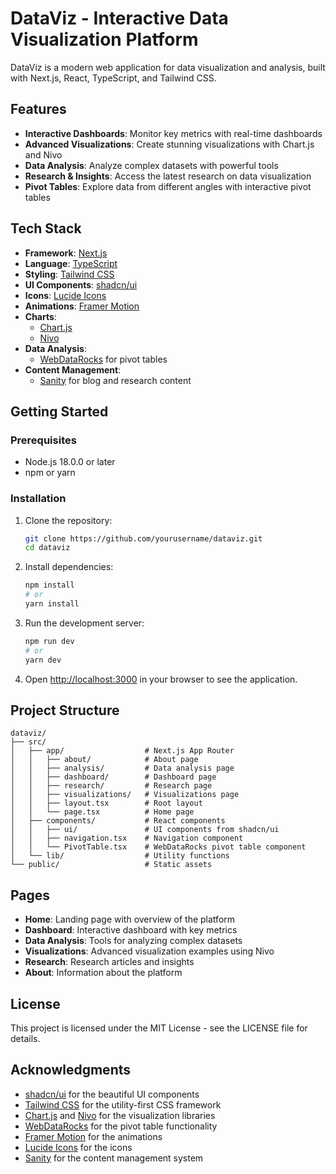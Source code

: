 # DataViz - Interactive Data Visualization Platform

DataViz is a modern web application for data visualization and analysis, built with Next.js, React, TypeScript, and Tailwind CSS.

## Features

- **Interactive Dashboards**: Monitor key metrics with real-time dashboards
- **Advanced Visualizations**: Create stunning visualizations with Chart.js and Nivo
- **Data Analysis**: Analyze complex datasets with powerful tools
- **Research & Insights**: Access the latest research on data visualization
- **Pivot Tables**: Explore data from different angles with interactive pivot tables

## Tech Stack

- **Framework**: [Next.js](https://nextjs.org/)
- **Language**: [TypeScript](https://www.typescriptlang.org/)
- **Styling**: [Tailwind CSS](https://tailwindcss.com/)
- **UI Components**: [shadcn/ui](https://ui.shadcn.com/)
- **Icons**: [Lucide Icons](https://lucide.dev/)
- **Animations**: [Framer Motion](https://www.framer.com/motion/)
- **Charts**: 
  - [Chart.js](https://www.chartjs.org/)
  - [Nivo](https://nivo.rocks/)
- **Data Analysis**:
  - [WebDataRocks](https://www.webdatarocks.com/) for pivot tables
- **Content Management**:
  - [Sanity](https://www.sanity.io/) for blog and research content

## Getting Started

### Prerequisites

- Node.js 18.0.0 or later
- npm or yarn

### Installation

1. Clone the repository:
   ```bash
   git clone https://github.com/yourusername/dataviz.git
   cd dataviz
   ```

2. Install dependencies:
   ```bash
   npm install
   # or
   yarn install
   ```

3. Run the development server:
   ```bash
   npm run dev
   # or
   yarn dev
   ```

4. Open [http://localhost:3000](http://localhost:3000) in your browser to see the application.

## Project Structure

```
dataviz/
├── src/
│   ├── app/                  # Next.js App Router
│   │   ├── about/            # About page
│   │   ├── analysis/         # Data analysis page
│   │   ├── dashboard/        # Dashboard page
│   │   ├── research/         # Research page
│   │   ├── visualizations/   # Visualizations page
│   │   ├── layout.tsx        # Root layout
│   │   └── page.tsx          # Home page
│   ├── components/           # React components
│   │   ├── ui/               # UI components from shadcn/ui
│   │   ├── navigation.tsx    # Navigation component
│   │   └── PivotTable.tsx    # WebDataRocks pivot table component
│   └── lib/                  # Utility functions
└── public/                   # Static assets
```

## Pages

- **Home**: Landing page with overview of the platform
- **Dashboard**: Interactive dashboard with key metrics
- **Data Analysis**: Tools for analyzing complex datasets
- **Visualizations**: Advanced visualization examples using Nivo
- **Research**: Research articles and insights
- **About**: Information about the platform

## License

This project is licensed under the MIT License - see the LICENSE file for details.

## Acknowledgments

- [shadcn/ui](https://ui.shadcn.com/) for the beautiful UI components
- [Tailwind CSS](https://tailwindcss.com/) for the utility-first CSS framework
- [Chart.js](https://www.chartjs.org/) and [Nivo](https://nivo.rocks/) for the visualization libraries
- [WebDataRocks](https://www.webdatarocks.com/) for the pivot table functionality
- [Framer Motion](https://www.framer.com/motion/) for the animations
- [Lucide Icons](https://lucide.dev/) for the icons
- [Sanity](https://www.sanity.io/) for the content management system
